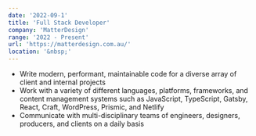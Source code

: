 ```yaml
---
date: '2022-09-1'
title: 'Full Stack Developer'
company: 'MatterDesign'
range: '2022 - Present'
url: 'https://matterdesign.com.au/'
location: '&nbsp;'
---
```


- Write modern, performant, maintainable code for a diverse array of client and internal projects
- Work with a variety of different languages, platforms, frameworks, and content management systems such as JavaScript, TypeScript, Gatsby, React, Craft, WordPress, Prismic, and Netlify
- Communicate with multi-disciplinary teams of engineers, designers, producers, and clients on a daily basis
